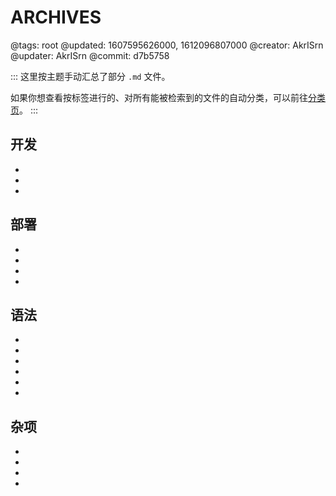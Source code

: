 # ARCHIVES

@tags: root
@updated: 1607595626000, 1612096807000
@creator: AkrISrn
@updater: AkrISrn
@commit: d7b5758

:::
这里按主题手动汇总了部分 `.md` 文件。

如果你想查看按标签进行的、对所有能被检索到的文件的自动分类，可以前往[分类页](/categories.md "#")。
:::

## 开发

- [](/docs/compile.md "#")
- [](/docs/dependencies.md "#")
- [](/docs/some-problems.md "#")

## 部署

- [](/docs/config.md "#")
- [](/docs/deploy.md "#")
- [](/docs/browser-cache.md "#")
- [](/docs/cdn.md "#")

## 语法

- [](/docs/markdown-link-ext.md "#")
- [](/docs/fold-heading.md "#")
- [](/docs/inline-script.md "#")
- [](/docs/toc.md "#")
- [](/docs/list.md "#")
- [](/docs/flags.md "#")

## 杂项

- [](/docs/performance.md "#")
- [](/docs/typography.md "#")
- [](/docs/unicode.md "#")
- [](/docs/emoji.md "#")
